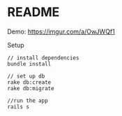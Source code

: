 # README
Demo: https://imgur.com/a/OwJWQf1

Setup
```
// install dependencies
bundle install

// set up db
rake db:create
rake db:migrate

//run the app
rails s
```
